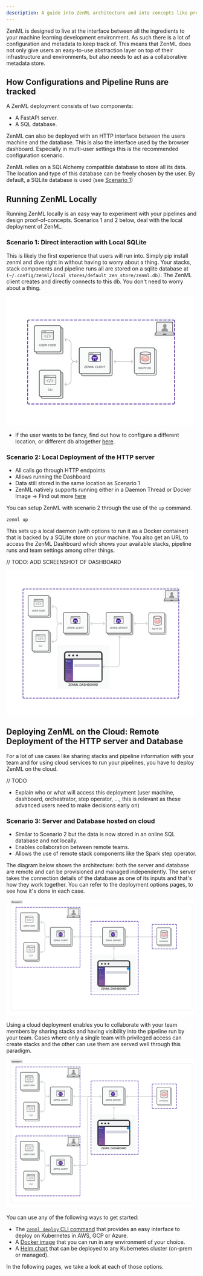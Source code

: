 ```yaml
---
description: A guide into ZenML architecture and into concepts like providers, deployers and more!
---
```


ZenML is designed to live at the interface between all the ingredients to your machine learning development environment. As such there is a lot of configuration and metadata to keep track of. This means that ZenML does not only give users an easy-to-use abstraction layer on top of their infrastructure and environments, but also needs to act as a collaborative metadata store.

## How Configurations and Pipeline Runs are tracked

A ZenML deployment consists of two components:
- A FastAPI server.
- A SQL database.

ZenML can also be deployed with an HTTP interface between the users machine 
and the database. This is also the interface used by the browser dashboard.
Especially in multi-user settings this is the recommended configuration
scenario.

ZenML relies on a SQLAlchemy compatible database to store all its data. The 
location and type of this database can be freely chosen by the user. By default,
a SQLite database is used (see [Scenario 1](#running-zenml-locally))

## Running ZenML Locally

Running ZenML locally is an easy way to experiment with your pipelines and design proof-of-concepts. Scenarios 1 and 2 below, deal with the local deployment of ZenML.

### Scenario 1: Direct interaction with Local SQLite

This is likely the first experience that users will run into. Simply pip install 
zenml and dive right in without having to worry about a thing. Your stacks,
stack components and pipeline runs all are stored on a sqlite database at
`(~/.config/zenml/local_stores/default_zen_store/zenml.db)`. The ZenML client 
creates and directly connects to this db. You don't need to worry about a thing.

![ZenML on SQLite](../../assets/getting_started/Scenario1.png)

* If the user wants to be fancy, find out how to configure a different location,
or different db altogether [here]().

### Scenario 2: Local Deployment of the HTTP server

* All calls go through HTTP endpoints
* Allows running the Dashboard
* Data still stored in the same location as Scenario 1
* ZenML natively supports running either in a Daemon Thread or Docker Image 
-> Find out more [here](./docker.md)

You can setup ZenML with scenario 2 through the use of the `up` command.

```
zenml up
```

This sets up a local daemon (with options to run it as a Docker container) that is backed by a SQLite store on your machine. You also get an URL to access the ZenML Dashboard which shows your available stacks, pipeline runs and team settings among other things.

// TODO: ADD SCREENSHOT OF DASHBOARD


![ZenML on with Local HTTP Server](../../assets/getting_started/Scenario2.png)

## Deploying ZenML on the Cloud: Remote Deployment of the HTTP server and Database

For a lot of use cases like sharing stacks and pipeline information with your team and for using cloud services to run your pipelines, you have to deploy ZenML on the cloud. 

// TODO 
* Explain who or what will access this deployment (user machine, dashboard,
orchestrator, step operator, ..., this is relevant as these advanced users need 
to make decisions early on) 
### Scenario 3: Server and Database hosted on cloud
* Similar to Scenario 2 but the data is now stored in an online SQL database and not locally.
* Enables collaboration between remote teams.
* Allows the use of remote stack components like the Spark step operator.

The diagram below shows the architecture: both the server and database are remote and can be provisioned and managed independently. The server takes the connection details of the database as one of its inputs and that's how they work together. You can refer to the deployment options pages, to see how it's done in each case.

![ZenML with remote server and DB](../../assets/getting_started/Scenario3.1.png)

Using a cloud deployment enables you to collaborate with your team members by sharing stacks and having visibility into the pipeline run by your team. Cases where only a single team with privileged access can create stacks and the other can use them are served well through this paradigm.

![ZenML Collaboration](../../assets/getting_started/Scenario3.2.png)




You can use any of the following ways to get started:
- The [`zenml deploy` CLI command](./cli.md) that provides an easy interface to deploy on Kubernetes in AWS, GCP or Azure.
- A [Docker image](./docker.md) that you can run in any environment of your choice.
- A [Helm chart](./helm.md) that can be deployed to any Kubernetes cluster (on-prem or managed).

In the following pages, we take a look at each of those options.
